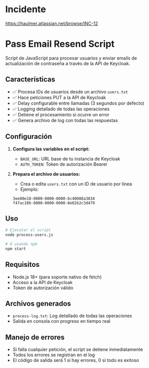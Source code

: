 # Incidente

https://haulmer.atlassian.net/browse/INC-12 

# Pass Email Resend Script

Script de JavaScript para procesar usuarios y enviar emails de actualización de contraseña a través de la API de Keycloak.

## Características

- ✅ Procesa IDs de usuarios desde un archivo `users.txt`
- ✅ Hace peticiones PUT a la API de Keycloak
- ✅ Delay configurable entre llamadas (3 segundos por defecto)
- ✅ Logging detallado de todas las operaciones
- ✅ Detiene el procesamiento si ocurre un error
- ✅ Genera archivo de log con todas las respuestas

## Configuración

1. **Configura las variables en el script:**
   - `BASE_URL`: URL base de tu instancia de Keycloak
   - `AUTH_TOKEN`: Token de autorización Bearer

2. **Prepara el archivo de usuarios:**
   - Crea o edita `users.txt` con un ID de usuario por línea
   - Ejemplo:
   ```
   3ee80e18-0000-0000-0000-6c40088a3834
   f47ac10b-0000-0000-0000-0e02b2c3d479
   ```

## Uso

```bash
# Ejecutar el script
node process-users.js

# O usando npm
npm start
```

## Requisitos

- Node.js 18+ (para soporte nativo de fetch)
- Acceso a la API de Keycloak
- Token de autorización válido

## Archivos generados

- `process-log.txt`: Log detallado de todas las operaciones
- Salida en consola con progreso en tiempo real

## Manejo de errores

- Si falla cualquier petición, el script se detiene inmediatamente
- Todos los errores se registran en el log
- El código de salida será 1 si hay errores, 0 si todo es exitoso
